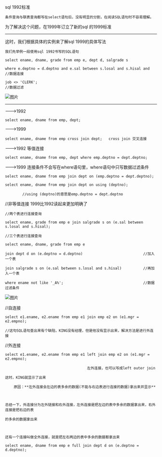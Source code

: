 sql 1992标准	

	条件查询与联表查询都写在select语句后，没有明显的分割，在阅读SQL语句时不容易理解。

为了解决这个问题，在1999年订立了新的sql 的1999标准	 

------------------------------------------------------------------------------------

这时，我们根据具体的实例来了解sql 1999的具体写法

	我们先举例一段使用sql 1992书写的SQL语句

	select ename, dname, grade from emp e, dept d, salgrade s

	where e.deptno = d.deptno and e.sal between s.losal and s.hisal and		//数据连接

	job <> 'CLERK';															//数据过滤


![图片](https://uploader.shimo.im/f/OvxRH4P7Sqosvsf9.png!thumbnail)

------------------------------------------------------------------------------------

--->1992

	select ename, dname from emp, dept;

--->1999

	select ename, dname from emp cross join dept;	cross join 交叉连接

--->1992   等值连接

	select ename, dname from emp, dept where emp.deptno = dept.deptno;

--->1999	连接条件不会写在where语句里，where语句中只写数据过滤条件

	select ename, dname from emp join dept on (emp.deptno = dept.deptno);

	select ename, dname from emp join dept on using (deptno);		

			//using (deptno)的意思是emp.deptno = dept.deptno

	

//非等值连接	1999比1992读起来更加明确了

	//两个表进行连接查询

	select ename, grade from emp e join salgrade s on (e.sal between s.losal and s.hisal);

	//三个表进行连接查询

	select ename, dname, grade from emp e

	join dept d on (e.deptno = d.deptno)							//加入一个表

	join salgrade s on (e.sal between s.losal and s.hisal)			//再加入一个表

	where ename not like '_A%';										//数据过滤条件

![图片](https://uploader.shimo.im/f/B58VInI1wLg6Q1eX.png!thumbnail)

//自连接

	select e1.ename, e2.ename from emp e1 join emp e2 on (e1.mgr = e2.empno);

	//这句SQL语句查出来有个缺陷，KING没有经理，但是他没有显示出来，解决方法是进行外连接

//外连接

	select e1.ename, e2.ename from emp e1 left join emp e2 on (e1.mgr = e2.empno); 

										  左外连接，也可以写成left outer join

	这时，KING就显示了出来

		原因：**左外连接会左边的表多余的数据(不能与右边表进行连接的数据)拿出来并显示**

	

	总结一下，外连接分为左外链接和右外连接，左外连接是把左边的表中多余的数据拿出来，右外连接是把右边的表

	的多余的数据拿出来

	

	还有一个连接叫做全外连接，就是把左右两边的表中多余的数据都拿出来 	

	select ename, dname from emp e full join dept d on (e.deptno = d.deptno);

